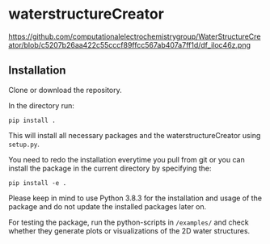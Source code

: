 # waterstructureCreator
https://github.com/computationalelectrochemistrygroup/WaterStructureCreator/blob/c5207b26aa422c55cccf89ffcc567ab407a7ff1d/df_iloc46z.png
## Installation

Clone or download the repository.

In the directory run:

`pip install .`

This will install all necessary packages and the waterstructureCreator using `setup.py`.

You need to redo the installation everytime you pull from git or you can install the package in the current directory by specifying the:

`pip install -e .`

Please keep in mind to use Python 3.8.3 for the installation and usage of the package and do not update the installed packages later on.

For testing the package, run the python-scripts in `/examples/` and check whether they generate plots or visualizations of the 2D water structures.
